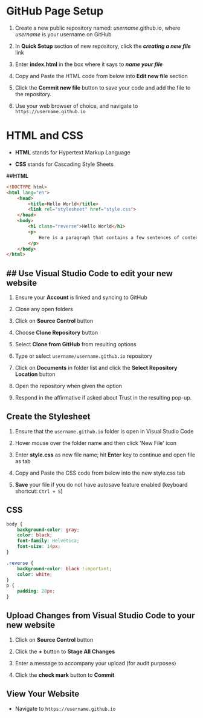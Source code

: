 # GitHub Page Setup

1. Create a new public repository named: *username*.github.io, where *username* is your username on GitHub 

2. In **Quick Setup** section of new repository, click the ***creating a new file*** link

3. Enter **index.html** in the box where it says to ***name your file***

4. Copy and Paste the HTML code from below into **Edit new file** section

5. Click the **Commit new file** button to save your code and add the file to the repository.

6. Use your web browser of choice, and navigate to `https://username.github.io`

# HTML and CSS

- **HTML** stands for Hypertext Markup Language

- **CSS** stands for Cascading Style Sheets

##**HTML**

```html
<!DOCTYPE html>
<html lang="en">
    <head>
        <title>Hello World</title>
        <link rel="stylesheet" href="style.css">
    </head>
    <body>
        <h1 class="reverse">Hello World</h1>
        <p>
            Here is a paragraph that contains a few sentences of content.
        </p>
    </body>
</html>
```

## ## Use Visual Studio Code to edit your new website

1. Ensure your **Account** is linked and syncing to GitHub

2. Close any open folders

3. Click on **Source Control** button

4. Choose **Clone Repository** button

5. Select **Clone from GitHub** from resulting options

6. Type or select `username/username.github.io` repository

7. Click on **Documents** in folder list and click the **Select Repository Location** button

8. Open the repository when given the option

9. Respond in the affirmative if asked about Trust in the resulting pop-up.

## Create the Stylesheet

1. Ensure that the `username.github.io` folder is open in Visual Studio Code

2. Hover mouse over the folder name and then click 'New File' icon

3. Enter **style.css** as new file name; hit **Enter** key to continue and open file as tab

4. Copy and Paste the CSS code from below into the new style.css tab

5. **Save** your file if you do not have autosave feature enabled (keyboard shortcut: `Ctrl + S`)

## CSS

```css
body {
    background-color: gray;
    color: black;
    font-family: Helvetica;
    font-size: 14px;
}

.reverse {
    background-color: black !important;
    color: white;
}
p {
    padding: 20px;
}
```

## Upload Changes from Visual Studio Code to your new website

1. Click on **Source Control** button

2. Click the **+** button to **Stage All Changes**

3. Enter a message to accompany your upload (for audit purposes)

4. Click the **check mark** button to **Commit**

## View Your Website

- Navigate to `https://username.github.io`
